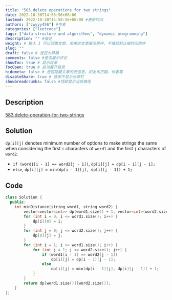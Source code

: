 ```yaml
---
title: "583.delete operations for two strings"
date: 2022-10-30T14:58:56+08:00
lastmod: 2022-10-30T14:58:56+08:00 #更新时间
authors: ["zwyyy456"] #作者
categories: ["leetcode"]
tags: ["data structure and algorithms", "dynamic programming"]
description: "" #描述
weight: # 输入 1 可以顶置文章，用来给文章展示排序，不填就默认按时间排序
slug: ""
draft: false # 是否为草稿
comments: false #是否展示评论
showToc: true # 显示目录
TocOpen: true # 自动展开目录
hidemeta: false # 是否隐藏文章的元信息，如发布日期、作者等
disableShare: true # 底部不显示分享栏
showbreadcrumbs: false #顶部显示当前路径
---
```

## Description
[583.delete-operation-for-two-strings](https://leetcode.cn/problems/delete-operation-for-two-strings/)

## Solution
`dp[i][j]` denotes minimum number of options to make strings the same when considering the first `i` characters of `word1` and the first `j` characters of `word2`.
- `if (word1[i - 1] == word2[j - 1])`, `dp[i][j] = dp[i - 1][j - 1];`
- `else`, `dp[i][j] = min(dp[i - 1][j], dp[i][j - 1]) + 1;`

## Code
```cpp
class Solution {
  public:
    int minDistance(string word1, string word2) {
        vector<vector<int>> dp(word1.size() + 1, vector<int>(word2.size() + 1, 0));
        for (int i = 0; i <= word1.size(); i++) {
            dp[i][0] = i;
        }
        for (int j = 0; j <= word2.size(); j++) {
            dp[0][j] = j;
        }
        for (int i = 1; i <= word1.size(); i++) {
            for (int j = 1; j <= word2.size(); j++) {
                if (word1[i - 1] == word2[j - 1])
                    dp[i][j] = dp[i - 1][j - 1];
                else
                    dp[i][j] = min(dp[i - 1][j], dp[i][j - 1]) + 1;
            }
        }
        return dp[word1.size()][word2.size()];
    }
};
```

